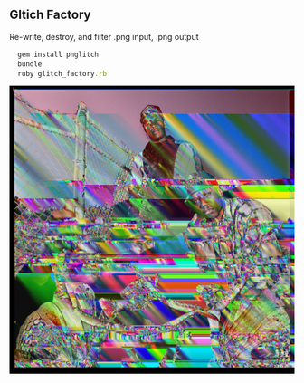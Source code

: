 ## Gltich Factory
Re-write, destroy, and filter
.png input, .png output

```ruby
  gem install pnglitch 
  bundle
  ruby glitch_factory.rb
```

![GitHub Logo](https://github.com/citylims/glitch_factory/blob/master/glitch_png/example.png?raw=true)
